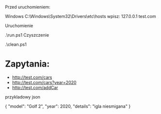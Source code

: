 Przed uruchomieniem:

Windows C:\Windows\System32\Drivers\etc\hosts wpisz: 127.0.0.1 test.com

Uruchomienie 

.\run.ps1
Czyszczenie


.\clean.ps1


# Zapytania:
- http://test.com/cars
- http://test.com/cars?year=2020
- http://test.com/addCar 

przykladowy json


{
  "model": "Golf 2",
  "year": 2020,
  "details": "igla niesmigana"
}
